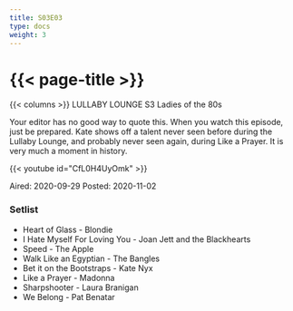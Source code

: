 ```yaml
---
title: S03E03
type: docs
weight: 3
---
```


# {{< page-title >}}

{{< columns >}}
LULLABY LOUNGE S3 Ladies of the 80s

Your editor has no good way to quote this.  When you watch this episode, just be prepared.  Kate shows off a talent never seen before during the Lullaby Lounge, and probably never seen again, during Like a Prayer.  It is very much a moment in history.

{{< youtube id="CfL0H4UyOmk" >}}

Aired: 2020-09-29
Posted: 2020-11-02

### Setlist
* Heart of Glass - Blondie
* I Hate Myself For Loving You - Joan Jett and the Blackhearts
* Speed - The Apple
* Walk Like an Egyptian - The Bangles
* Bet it on the Bootstraps - Kate Nyx
* Like a Prayer - Madonna
* Sharpshooter - Laura Branigan
* We Belong - Pat Benatar
